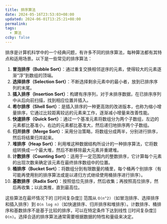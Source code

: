 ```yaml
---
title: 排序算法
date: 2024-05-16T23:53:03+08:00
updated: 2024-06-01T13:25:21+08:00
permalink: 
tags:
  - 算法
ccby: false
---
```

排序是计算机科学中的一个经典问题，有许多不同的排序算法，每种算法都有其特点和适用场景。以下是一些常见的排序算法：

1. **冒泡排序（Bubble Sort）**：通过重复交换相邻逆序的元素，使得较大的元素逐渐“浮”到数组的顶端。
2. **选择排序（Selection Sort）**：不断选择剩余元素中的最小者，放到已排序序列的末尾。
3. **插入排序（Insertion Sort）**：构建有序序列，对于未排序数据，在已排序序列中从后向前扫描，找到相应位置并插入。
4. **希尔排序（Shell Sort）**：是插入排序的一种更高效的改进版本，也称为缩小增量排序，它通过比较距离较远的元素来工作，逐渐减小增量来改善性能。
5. **快速排序（Quick Sort）**：通过一个基准元素将数组分为两个子数组，左边的元素都比基准小，右边的元素都比基准大，然后递归地排序两个子数组。
6. **归并排序（Merge Sort）**：采用分治策略，将数组分成两半，分别进行排序，然后将结果归并起来。
7. **堆排序（Heap Sort）**：利用堆这种数据结构所设计的一种排序算法，它将数组转换成一个最大堆，然后不断移除最大元素并重建堆。
8. **计数排序（Counting Sort）**：适用于一定范围内的整数排序，它计算每个元素的出现次数来确定该元素在最终排序数组中的位置。
9. **桶排序（Bucket Sort）**：将数组分到有限数量的桶里，每个桶再个别排序（有可能再使用别的排序算法或是以递归方式继续使用桶排序进行排序）。
10. **基数排序（Radix Sort）**：按照低位先排序，然后收集；再按照高位排序，然后再收集；以此类推，直到最高位。

这些算法在最坏情况下的 [[时间复杂度]] 范围从 `O(n^2)`（如冒泡排序、选择排序和插入排序）到 `O(n log n)`（如快速排序、归并排序和堆排序）。计数排序、桶排序和基数排序不是基于比较的排序，可以在特定条件下达到线性 [[时间复杂度]] `O(n)`。选择合适的排序算法通常需要根据数据的特性和量级来决定。
